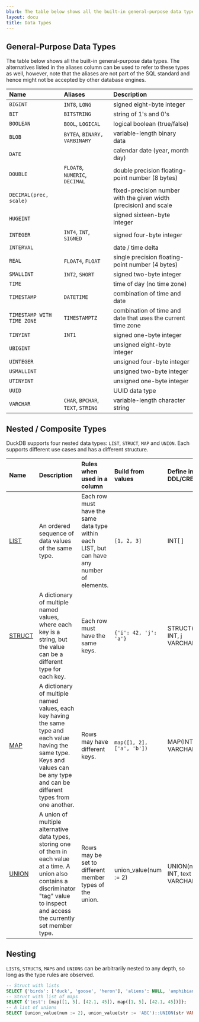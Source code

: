 ```yaml
---
blurb: The table below shows all the built-in general-purpose data types.
layout: docu
title: Data Types
---
```


## General-Purpose Data Types

The table below shows all the built-in general-purpose data types. The alternatives listed in the aliases column can be used to refer to these types as well, however, note that the aliases are not part of the SQL standard and hence might not be accepted by other database engines.

| Name | Aliases | Description |
|:--|:--|:----|
| `BIGINT` | `INT8`, `LONG` | signed eight-byte integer |
| `BIT` | `BITSTRING` | string of 1's and 0's |
| `BOOLEAN` | `BOOL`, `LOGICAL` | logical boolean (true/false) |
| `BLOB` | `BYTEA`, `BINARY,` `VARBINARY` | variable-length binary data |
| `DATE` |   | calendar date (year, month day) |
| `DOUBLE` | `FLOAT8`, `NUMERIC`, `DECIMAL` | double precision floating-point number (8 bytes) |
| `DECIMAL(prec, scale)` | | fixed-precision number with the given width (precision) and scale |
| `HUGEINT` | | signed sixteen-byte integer|
| `INTEGER` | `INT4`, `INT`, `SIGNED` | signed four-byte integer |
| `INTERVAL` |  | date / time delta |
| `REAL` | `FLOAT4`, `FLOAT` | single precision floating-point number (4 bytes)|
| `SMALLINT` | `INT2`, `SHORT` | signed two-byte integer|
| `TIME` | | time of day (no time zone) |
| `TIMESTAMP` | `DATETIME` | combination of time and date |
| `TIMESTAMP WITH TIME ZONE` | `TIMESTAMPTZ` | combination of time and date that uses the current time zone |
| `TINYINT` | `INT1` | signed one-byte integer|
| `UBIGINT` | | unsigned eight-byte integer |
| `UINTEGER` | | unsigned four-byte integer |
| `USMALLINT` | | unsigned two-byte integer |
| `UTINYINT` | | unsigned one-byte integer |
| `UUID` | | UUID data type |
| `VARCHAR` | `CHAR`, `BPCHAR`, `TEXT`, `STRING` | variable-length character string |

## Nested / Composite Types

DuckDB supports four nested data types: `LIST`, `STRUCT`, `MAP` and `UNION`. Each supports different use cases and has a different structure. 

| Name | Description | Rules when used in a column | Build from values | Define in DDL/CREATE |
|:-|:---|:---|:--|:--|
| [LIST](../../sql/data_types/list) | An ordered sequence of data values of the same type. | Each row must have the same data type within each LIST, but can have any number of elements. | `[1, 2, 3]` | INT[ ] |
| [STRUCT](../../sql/data_types/struct) | A dictionary of multiple named values, where each key is a string, but the value can be a different type for each key. | Each row must have the same keys. | `{'i': 42, 'j': 'a'}` | STRUCT(i INT, j VARCHAR) |
| [MAP](../../sql/data_types/map) | A dictionary of multiple named values, each key having the same type and each value having the same type. Keys and values can be any type and can be different types from one another. | Rows may have different keys. | `map([1, 2], ['a', 'b'])` | MAP(INT, VARCHAR) |
| [UNION](../../sql/data_types/union) | A union of multiple alternative data types, storing one of them in each value at a time. A union also contains a discriminator "tag" value to inspect and access the currently set member type. | Rows may be set to different member types of the union. | union_value(num := 2) | UNION(num INT, text VARCHAR) |

## Nesting

`LIST`s, `STRUCT`s, `MAP`s and `UNION`s can be arbitrarily nested to any depth, so long as the type rules are observed.

```sql
-- Struct with lists
SELECT {'birds': ['duck', 'goose', 'heron'], 'aliens': NULL, 'amphibians': ['frog', 'toad']};
-- Struct with list of maps
SELECT {'test': [map([1, 5], [42.1, 45]), map([1, 5], [42.1, 45])]};
-- A list of unions
SELECT [union_value(num := 2), union_value(str := 'ABC')::UNION(str VARCHAR, num INTEGER)];
```
